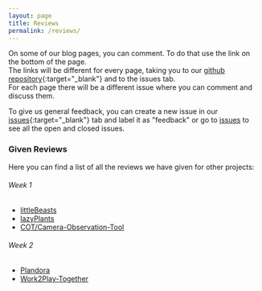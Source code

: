 ```yaml
---
layout: page
title: Reviews
permalink: /reviews/
---
```

On some of our blog pages, you can comment. To do that use the link on the bottom of the page.  
The links will be different for every page, taking you to our [github repository](https://github.com/FileFighter/filefighter.github.io/){:target="_blank"} and to the issues tab.  
For each page there will be a different issue where you can comment and discuss them.

To give us general feedback, you can create a new issue in our [issues](https://github.com/FileFighter/filefighter.github.io/issues){:target="_blank"} tab and label it as "feedback" or go to <a target="_blank" href="https://github.com/FileFighter/filefighter.github.io/issues">issues</a> to see all the open and closed issues.


### Given Reviews

Here you can find a list of all the reviews we have given for other projects:

###### Week 1
* [littleBeasts](https://littlebeastsgame.wordpress.com/2020/10/01/projekterstellung-und-definition/)
* [lazyPlants](https://lazysmartplants.wordpress.com/2020/10/01/week-1-hello-world/)
* [COT/Camera-Observation-Tool](https://cameraobservationtool.wordpress.com/2020/10/05/example-post-2/)

###### Week 2
* [Plandora](https://plandora51897980.wordpress.com/2020/10/11/__trashed/)
* [Work2Play-Together](https://work2playtogether.wordpress.com/2020/10/08/week-2-organizing-and-setup/)
